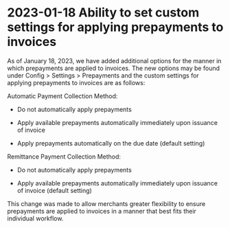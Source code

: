 # 2023-01-18 Ability to set custom settings for applying prepayments to invoices

As of January 18, 2023, we have added additional options for the manner in which prepayments are applied to invoices. The new options may be found under Config > Settings > Prepayments and the custom settings for applying prepayments to invoices are as follows:

Automatic Payment Collection Method:

- Do not automatically apply prepayments

- Apply available prepayments automatically immediately upon issuance of invoice

- Apply prepayments automatically on the due date (default setting)

Remittance Payment Collection Method:

- Do not automatically apply prepayments

- Apply available prepayments automatically immediately upon issuance of invoice (default setting)

This change was made to allow merchants greater flexibility to ensure prepayments are applied to invoices in a manner that best fits their individual workflow.